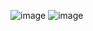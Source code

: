 ![image](https://user-images.githubusercontent.com/60959655/136328768-6c4725dc-c1b1-4a04-bbff-0284c765d6af.png)
![image](https://user-images.githubusercontent.com/60959655/136328675-2f2b0a10-3ba7-4fc0-85c6-469b34ff3b27.png)


